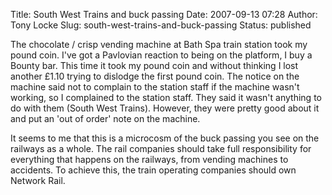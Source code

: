 Title: South West Trains and buck passing
Date: 2007-09-13 07:28
Author: Tony Locke
Slug: south-west-trains-and-buck-passing
Status: published

The chocolate / crisp vending machine at Bath Spa train station took my pound coin. I've got a Pavlovian reaction to being on the platform, I buy a Bounty bar. This time it took my pound coin and without thinking I lost another £1.10 trying to dislodge the first pound coin. The notice on the machine said not to complain to the station staff if the machine wasn't working, so I complained to the station staff. They said it wasn't anything to do with them (South West Trains). However, they were pretty good about it and put an 'out of order' note on the machine.  
  
It seems to me that this is a microcosm of the buck passing you see on the railways as a whole. The rail companies should take full responsibility for everything that happens on the railways, from vending machines to accidents. To achieve this, the train operating companies should own Network Rail.
